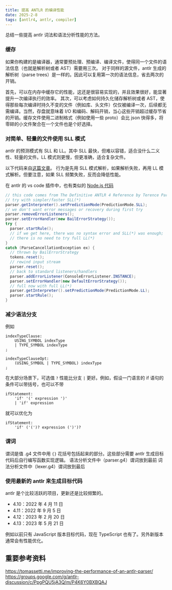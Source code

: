 ```yaml
---
title: 提高 ANTLR 的编译性能
date: 2025-2-8
tags: [antlr4, antlr, compiler]
---
```


总结一些提高 antlr 词法和语法分析性能的方法。

### 缓存

如果你构建的是编译器，通常要预处理、预编译、编译文件，使得同一个文件的语法信息（也就是解析树或者 AST）需要用三次。
对于同样的源文件，antlr 生成的解析树（parse trees）是一样的。因此可以复用第一次的语法信息，省去两次的开销。

首先，可以在内存中缓存它的性能，这还是很容易实现的，并且效果很好，能显著提升一次编译执行的效率。
其次，可以考虑如何持久化储存解析树或者 AST，使得那些每次编译时持久不变的文件（例如库、头文件）仅仅被编译一次，后续都无需编译。当然，存盘就意味着 I/O 和编码、解码开销，当心这些开销超过缓存节省的开销。缓存文件使用二进制格式（例如使用一些 proto）会比 json 快得多，将零碎的小文件聚合在一个文件也是个好选择。

### 对简单、轻量的文件使用 SLL 模式

antlr 的预测模式有 SLL 和 LL。其中 SLL 最快，但难以容错，适合没什么二义性、轻量的文件。LL 模式则更慢，但更准确，适合复杂文件。

以下代码来自[这篇文章](https://tomassetti.me/improving-the-performance-of-an-antlr-parser/)。
行为是先用 SLL 模式解析，如果解析失败，再用 LL 模式解析。但要注意，如果 SLL 频繁失败，反而会降低性能。

在 antlr 的 vs code 插件中，也有类似的 [Node.js 代码](https://github.com/mike-lischke/vscode-antlr4/blob/d2a673818518de6cabfd26760ea593b09a8fd096/src/backend/SourceContext.ts#L783)

```java
// this code comes from The Definitive ANTLR 4 Reference by Terence Parr, main author of ANTLR
// try with simpler/faster SLL(*)
parser.getInterpreter().setPredictionMode(PredictionMode.SLL);
// we don't want error messages or recovery during first try
parser.removeErrorListeners();
parser.setErrorHandler(new BailErrorStrategy());
try {
  parser.startRule();
  // if we get here, there was no syntax error and SLL(*) was enough;
  // there is no need to try full LL(*)
}
catch (ParseCancellationException ex) {
  // thrown by BailErrorStrategy
  tokens.reset();
  // rewind input stream
  parser.reset();
  // back to standard listeners/handlers
  parser.addErrorListener(ConsoleErrorListener.INSTANCE);
  parser.setErrorHandler(new DefaultErrorStrategy());
  // full now with full LL(*)
  parser.getInterpreter().setPredictionMode(PredictionMode.LL);
  parser.startRule();
}
```

### 减少语法分支

例如

```antlr
indexTypeClause:
    USING_SYMBOL indexType
    | TYPE_SYMBOL indexType
;

indexTypeClauseOpt:
    (USING_SYMBOL | TYPE_SYMBOL) indexType
;
```

在大部分场景下，可选值 `?` 性能比分支 `|` 更好。例如，假设一门语言的 if 语句的条件可以带括号，也可以不带

```antlr
ifStatement:
    'if' '(' expression ')'
    | 'if' expression
```

就可以优化为

```antlr
ifStatement:
    'if' ('(')? expression (')')?
```

### 谓词

谓词是值 .g4 文件中用 `{}` 花括号包括起来的部分。这些部分需要 antlr 生成目标代码后自行编写函数实现逻辑。
语法分析文件中（parser.g4）谓词放到最前
词法分析文件中（lexer.g4）谓词放到最后

### 使用最新的 antlr 来生成目标代码

antlr 是个比较活跃的项目，更新还是比较频繁的。

- 4.10：2022 年 4 月 11 日
- 4.11：2022 年 9 月 5 日
- 4.12：2023 年 2 月 20 日
- 4.13：2023 年 5 月 21 日

例如以前只有 JavaScript 版本目标代码，现在 TypeScript 也有了。另外新版本通常会有性能优化。

## 重要参考资料

https://tomassetti.me/improving-the-performance-of-an-antlr-parser/
https://groups.google.com/g/antlr-discussion/c/PpgPQU5jA3Q/m/P4K6Y0BXBQAJ
